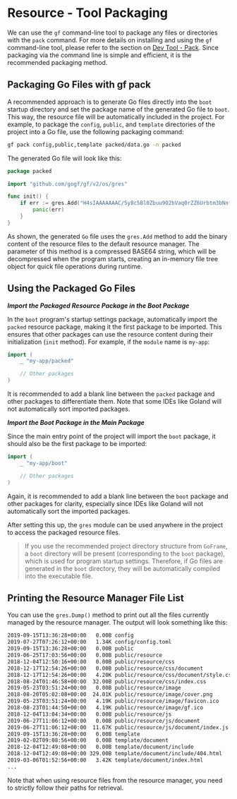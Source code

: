 # Resource - Tool Packaging

We can use the `gf` command-line tool to package any files or directories with the `pack` command. For more details on installing and using the `gf` command-line tool, please refer to the section on [Dev Tool - Pack](/docs/dev-tool/pack). Since packaging via the command line is simple and efficient, it is the recommended packaging method.

## Packaging Go Files with gf pack

A recommended approach is to generate Go files directly into the `boot` startup directory and set the package name of the generated Go file to `boot`. This way, the resource file will be automatically included in the project. For example, to package the `config`, `public`, and `template` directories of the project into a Go file, use the following packaging command:

```sh
gf pack config,public,template packed/data.go -n packed
```

The generated Go file will look like this:

```go
package packed

import "github.com/gogf/gf/v2/os/gres"

func init() {
    if err := gres.Add("H4sIAAAAAAAC/5y8c5Bl0Zbuu9O2bVaq0rZZ6Urbtm3bNnfatipto9"); err != nil {
        panic(err)
    }
}
```

As shown, the generated `Go` file uses the `gres.Add` method to add the binary content of the resource files to the default resource manager. The parameter of this method is a compressed BASE64 string, which will be decompressed when the program starts, creating an in-memory file tree object for quick file operations during runtime.

## Using the Packaged Go Files

***Import the Packaged Resource Package in the Boot Package***

In the `boot` program's startup settings package, automatically import the `packed` resource package, making it the first package to be imported. This ensures that other packages can use the resource content during their initialization (`init` method). For example, if the `module` name is `my-app`:

```go
import (
    _ "my-app/packed"

    // Other packages
)
```

It is recommended to add a blank line between the `packed` package and other packages to differentiate them. Note that some IDEs like Goland will not automatically sort imported packages.

***Import the Boot Package in the Main Package***

Since the main entry point of the project will import the `boot` package, it should also be the first package to be imported:

```go
import (
    _ "my-app/boot"

    // Other packages
)
```

Again, it is recommended to add a blank line between the `boot` package and other packages for clarity, especially since IDEs like Goland will not automatically sort the imported packages.

After setting this up, the `gres` module can be used anywhere in the project to access the packaged resource files.

> If you use the recommended project directory structure from `GoFrame`, a `boot` directory will be present (corresponding to the `boot` package), which is used for program startup settings. Therefore, if Go files are generated in the `boot` directory, they will be automatically compiled into the executable file.

## Printing the Resource Manager File List

You can use the `gres.Dump()` method to print out all the files currently managed by the resource manager. The output will look something like this:

```bash
2019-09-15T13:36:28+00:00   0.00B config
2019-07-27T07:26:12+00:00   1.34K config/config.toml
2019-09-15T13:36:28+00:00   0.00B public
2019-06-25T17:03:56+00:00   0.00B public/resource
2018-12-04T12:50:16+00:00   0.00B public/resource/css
2018-12-17T12:54:26+00:00   0.00B public/resource/css/document
2018-12-17T12:54:26+00:00   4.20K public/resource/css/document/style.css
2018-08-24T01:46:58+00:00  32.00B public/resource/css/index.css
2019-05-23T03:51:24+00:00   0.00B public/resource/image
2018-08-20T05:02:08+00:00  24.01K public/resource/image/cover.png
2019-05-23T03:51:24+00:00   4.19K public/resource/image/favicon.ico
2018-08-23T01:44:50+00:00   4.19K public/resource/image/gf.ico
2018-12-04T13:04:34+00:00   0.00B public/resource/js
2019-06-27T11:06:12+00:00   0.00B public/resource/js/document
2019-06-27T11:06:12+00:00  11.67K public/resource/js/document/index.js
2019-09-15T13:36:28+00:00   0.00B template
2019-02-02T09:08:56+00:00   0.00B template/document
2018-12-04T12:49:08+00:00   0.00B template/document/include
2018-12-04T12:49:08+00:00 329.00B template/document/include/404.html
2019-03-06T01:52:56+00:00   3.42K template/document/index.html
...
```

Note that when using resource files from the resource manager, you need to strictly follow their paths for retrieval.
